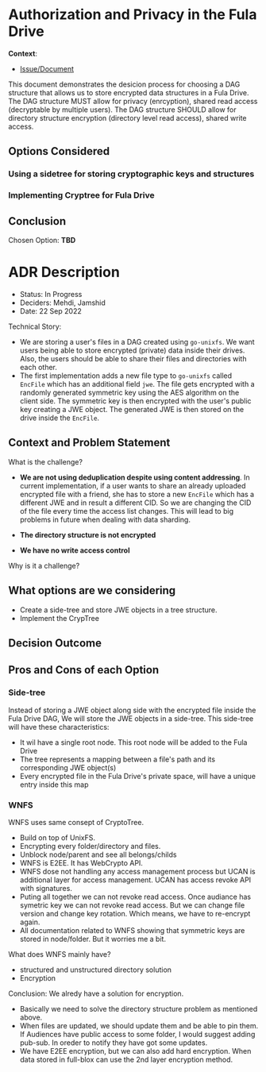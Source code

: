 # Authorization and Privacy in the Fula Drive

[based on https://schubmat.github.io/DecisionCapture/templates/captureTemplate_simple.html]: #

**Context**: 
- [Issue/Document](https://github.com/filecoin-project/gitops-root/issues/)

This document demonstrates the desicion process for choosing a DAG structure that allows us to store encrypted data structures in a Fula Drive. 
The DAG structure MUST allow for privacy (enrcyption), shared read access (decryptable by multiple users). The DAG structure SHOULD allow for directory structure encryption (directory level read access), shared write access.

## Options Considered

### Using a sidetree for storing cryptographic keys and structures


### Implementing Cryptree for Fula Drive


## Conclusion

Chosen Option: **TBD**


# ADR Description

* Status: In Progress
* Deciders: Mehdi, Jamshid
* Date: 22 Sep 2022

Technical Story: 
* We are storing a user's files in a DAG created using `go-unixfs`. We want users being able to store encrypted (private) data inside their drives. Also, the users should be able to share their files and directories with each other.
* The first implementation adds a new file type to `go-unixfs` called `EncFile` which has an additional field `jwe`. The file gets encrypted with a randomly generated symmetric key using the AES algorithm on the client side. The symmetric key is then encrypted with the user's public key creating a JWE object. The generated JWE is then stored on the drive inside the `EncFile`.

## Context and Problem Statement
What is the challenge?

- **We are not using deduplication despite using content addressing**. In current implementation, if a user wants to share an already uploaded encrypted file with a friend, she has to store a new `EncFile` which has a different JWE and in result a different CID. So we are changing the CID of the file every time the access list changes. This will lead to big problems in future when dealing with data sharding.

- **The directory structure is not encrypted**

- **We have no write access control**

Why is it a challenge?
<Description>


## What options are we considering 
* Create a side-tree and store JWE objects in a tree structure.
* Implement the CrypTree
 
## Decision Outcome
<Describe the decision that was choosen>

## Pros and Cons of each Option

### Side-tree
Instead of storing a JWE object along side with the encrypted file inside the Fula Drive DAG, We will store the JWE objects in a side-tree. This side-tree will have these characteristics:

- It wil have a single root node. This root node will be added to the Fula Drive
- The tree represents a mapping between a file's path and its corresponding JWE object(s)
- Every encrypted file in the Fula Drive's private space, will have a unique entry inside this map

### WNFS
WNFS uses same consept of CryptoTree. 
- Build on top of UnixFS. 
- Encrypting every folder/directory and files.
- Unblock node/parent and see all belongs/childs
- WNFS is E2EE. It has WebCrypto API. 
- WNFS dose not handling any access management process but UCAN is additional layer for access management. UCAN has access revoke API with signatures.
- Puting all together we can not revoke read access. Once audiance has symetric key we can not revoke read access. But we can change file version and change key rotation. Which means, we have to re-encrypt again.
- All documentation related to WNFS showing that symmetric keys are stored in node/folder. But it worries me a bit.

What does WNFS mainly have?
- structured and unstructured directory solution
- Encryption

Conclusion:
We alredy have a solution for encryption.
- Basically we need to solve the directory structure problem as mentioned above.
- When files are updated, we should update them and be able to pin them. If Audiences have public access to some folder, I would suggest adding pub-sub. In oreder to notify they have got some updates.
- We have E2EE encryption, but we can also add hard encryption. When data stored in full-blox can use the 2nd layer encryption method.